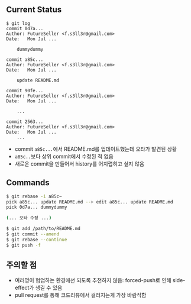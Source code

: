 ## Current Status
```
$ git log
commit 0d7a...
Author: FutureSeller <f.s3ll3r@gmail.com>
Date:   Mon Jul ...

    dummydummy

commit a85c...
Author: FutureSeller <f.s3ll3r@gmail.com>
Date:   Mon Jul ...

    update README.md

commit 90fe...
Author: FutureSeller <f.s3ll3r@gmail.com>
Date:   Mon Jul ...

    ...

commit 2563...
Author: FutureSeller <f.s3ll3r@gmail.com>
Date:   Mon Jul ...
    ...
```

- commit `a85c...`에서 README.md를 업데이트했는데 오타가 발견된 상황
- `a85c..`보다 상위 commit에서 수정된 적 없음
- 새로운 commit을 만들어서 history를 어지럽히고 싶지 않음

## Commands
``` bash
$ git rebase -i a85c~
pick a85c... update README.md --> edit a85c... update README.md
pick 0d7a... dummydummy

(... 오타 수정 ...)

$ git add /path/to/README.md
$ git commit --amend
$ git rebase --continue
$ git push -f
```

## 주의할 점
- 여러명이 협업하는 환경에선 되도록 추천하지 않음: forced-push로 인해 side-effect가 생길 수 있음
- pull request를 통해 코드리뷰에서 걸러지는게 가장 바람직함
